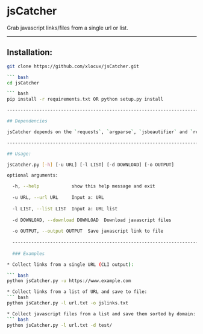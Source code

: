# jsCatcher
Grab javascript links/files from a single url or list.

-----------------------------------------------------------------------

## Installation:

``` bash
git clone https://github.com/xlocux/jsCatcher.git

``` bash
cd jsCatcher

``` bash
pip install -r requirements.txt OR python setup.py install

------------------------------------------------------------------------

## Dependencies

jsCatcher depends on the `requests`, `argparse`, `jsbeautifier` and `requests-file` python modules. These dependencies can all be installed using [pip](https://pypi.python.org/pypi/pip).

-------------------------------------------------------------------------

## Usage:

jsCatcher.py [-h] [-u URL] [-l LIST] [-d DOWNLOAD] [-o OUTPUT]

optional arguments:

  -h, --help            show this help message and exit
  
  -u URL, --url URL     Input a: URL
  
  -l LIST, --list LIST  Input a: URL list
  
  -d DOWNLOAD, --download DOWNLOAD  Download javascript files
  
  -o OUTPUT, --output OUTPUT  Save javascript link to file
  
  ------------------------------------------------------------------------
  
  ### Examples

* Collect links from a single URL (CLI output):

``` bash
python jsCatcher.py -u https://www.example.com

* Collect links from a list of URL and save to file:
``` bash
python jsCatcher.py -l url.txt -o jslinks.txt

* Collect javascript files from a list and save them sorted by domain:
``` bash
python jsCatcher.py -l url.txt -d test/


